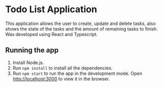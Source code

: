 # Todo List Application

This application allows the user to create, update and delete tasks, also shows the state of the tasks and the amount of remaining tasks to finish. Was developed using React and Typescript.

## Running the app
1. Install Node.js.
2. Run `npm install` to install all the dependencies.
3. Run `npm start` to run the app in the development mode. Open [http://localhost:3000](http://localhost:3000) to view it in the browser.
